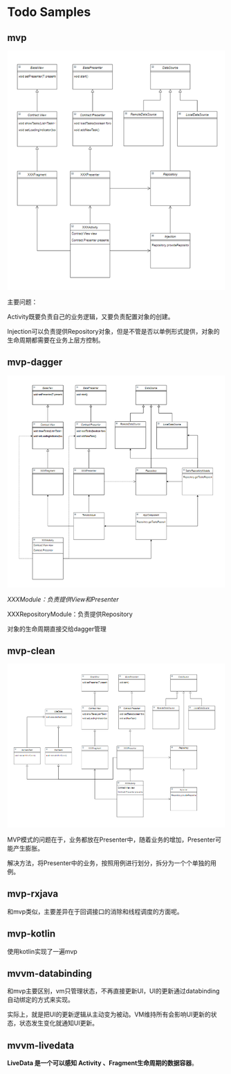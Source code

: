 # Todo Samples

## mvp

![image-20200426170458558](upload\image-20200426170458558.png)

主要问题：

Activity既要负责自己的业务逻辑，又要负责配置对象的创建。

Injection可以负责提供Repository对象，但是不管是否以单例形式提供，对象的生命周期都需要在业务上层方控制。

## mvp-dagger

![image-20200426170421093](upload\image-20200426170421093.png)

*XXXModule：负责提供View和Presenter*

XXXRepositoryModule：负责提供Repository

对象的生命周期直接交给dagger管理

## mvp-clean

![image-20200426193424908](upload\image-20200426193424908.png)

MVP模式的问题在于，业务都放在Presenter中，随着业务的增加，Presenter可能产生膨胀。

解决方法，将Presenter中的业务，按照用例进行划分，拆分为一个个单独的用例。

## mvp-rxjava

和mvp类似，主要差异在于回调接口的消除和线程调度的方面呢。

## mvp-kotlin

使用kotlin实现了一遍mvp

## mvvm-databinding

和mvp主要区别，vm只管理状态，不再直接更新UI，UI的更新通过databinding自动绑定的方式来实现。

实际上，就是把UI的更新逻辑从主动变为被动。VM维持所有会影响UI更新的状态，状态发生变化就通知UI更新。

## mvvm-livedata

**LiveData 是一个可以感知 Activity 、Fragment生命周期的数据容器**。





